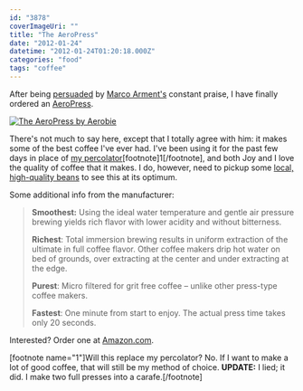 ```yaml
---
id: "3878"
coverImageUri: ""
title: "The AeroPress"
date: "2012-01-24"
datetime: "2012-01-24T01:20:18.000Z"
categories: "food"
tags: "coffee"
---
```


After being [persuaded](http://5by5.tv/buildanalyze/34) by [Marco Arment's](http://www.marco.org/) constant praise, I have finally ordered an [AeroPress](http://aerobie.com/products/aeropress.htm).

[![](http://assets.brandonmartinez.com/brandonmartinez/2012/01/aero_press_03.jpg "The AeroPress by Aerobie")](http://assets.brandonmartinez.com/brandonmartinez/2012/01/aero_press_03.jpg)

There's not much to say here, except that I totally agree with him: it makes some of the best coffee I've ever had. I've been using it for the past few days in place of [my percolator](https://www.brandonmartinez.com/2011/09/30/drip-to-perc-a-coffee-story/ "Drip to Perc: A Coffee Story")\[footnote\]1\[/footnote\], and both Joy and I love the quality of coffee that it makes. I do, however, need to pickup some [local, high-quality beans](https://www.facebook.com/redolencia) to see this at its optimum.

Some additional info from the manufacturer:

> **Smoothest:** Using the ideal water temperature and gentle air pressure brewing yields rich flavor with lower acidity and without bitterness.
> 
> **Richest**: Total immersion brewing results in uniform extraction of the ultimate in full coffee flavor. Other coffee makers drip hot water on bed of grounds, over extracting at the center and under extracting at the edge.
> 
> **Purest**: Micro filtered for grit free coffee – unlike other press-type coffee makers.
> 
> **Fastest**: One minute from start to enjoy. The actual press time takes only 20 seconds.

Interested? Order one at [Amazon.com](http://www.amazon.com/Aerobie-AeroPress-Coffee-Espresso-Maker/dp/B0047BIWSK/ "Aeropress on Amazon").

\[footnote name="1"\]Will this replace my percolator? No. If I want to make a lot of good coffee, that will still be my method of choice. **UPDATE:** I lied; it did. I make two full presses into a carafe.\[/footnote\]
